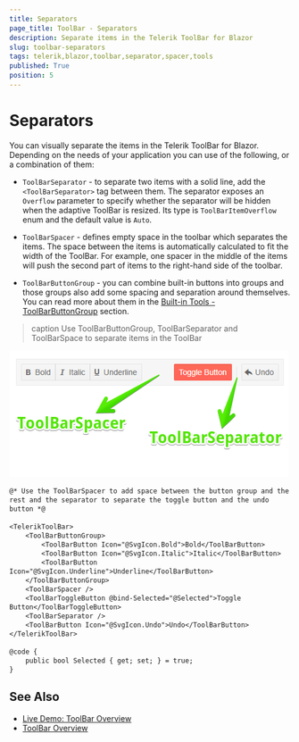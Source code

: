 ```yaml
---
title: Separators
page_title: ToolBar - Separators
description: Separate items in the Telerik ToolBar for Blazor
slug: toolbar-separators
tags: telerik,blazor,toolbar,separator,spacer,tools
published: True
position: 5
---
```


# Separators

You can visually separate the items in the Telerik ToolBar for Blazor. Depending on the needs of your application you can use of the following, or a combination of them:

* `ToolBarSeparator` - to separate two items with a solid line, add the `<ToolBarSeparator>` tag between them. The separator exposes an `Overflow` parameter to specify whether the separator will be hidden when the adaptive ToolBar is resized. Its type is `ToolBarItemOverflow` enum and the default value is `Auto`.

* `ToolBarSpacer` - defines empty space in the toolbar which separates the items. The space between the items is automatically calculated to fit the width of the ToolBar. For example, one spacer in the middle of the items will push the second part of items to the right-hand side of the toolbar.

* `ToolBarButtonGroup` - you can combine built-in buttons into groups and those groups also add some spacing and separation around themselves. You can read more about them in the [Built-in Tools - ToolBarButtonGroup](slug:toolbar-built-in-tools#toolbarbuttongroup) section.


>caption Use ToolBarButtonGroup, ToolBarSeparator and ToolBarSpace to separate items in the ToolBar

![toolbar spacers](images/toolbar-separators.png)

````RAZOR
@* Use the ToolBarSpacer to add space between the button group and the rest and the separator to separate the toggle button and the undo button *@

<TelerikToolBar>
    <ToolBarButtonGroup>
        <ToolBarButton Icon="@SvgIcon.Bold">Bold</ToolBarButton>
        <ToolBarButton Icon="@SvgIcon.Italic">Italic</ToolBarButton>
        <ToolBarButton Icon="@SvgIcon.Underline">Underline</ToolBarButton>
    </ToolBarButtonGroup>
    <ToolBarSpacer />
    <ToolBarToggleButton @bind-Selected="@Selected">Toggle Button</ToolBarToggleButton>
    <ToolBarSeparator />
    <ToolBarButton Icon="@SvgIcon.Undo">Undo</ToolBarButton>
</TelerikToolBar>

@code {
    public bool Selected { get; set; } = true;
}
````

## See Also

  * [Live Demo: ToolBar Overview](https://demos.telerik.com/blazor-ui/toolbar/overview)
  * [ToolBar Overview](slug:toolbar-overview)
